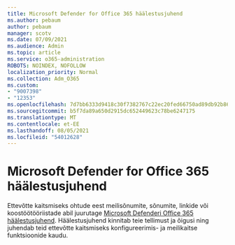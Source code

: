 ```yaml
---
title: Microsoft Defender for Office 365 häälestusjuhend
ms.author: pebaum
author: pebaum
manager: scotv
ms.date: 07/09/2021
ms.audience: Admin
ms.topic: article
ms.service: o365-administration
ROBOTS: NOINDEX, NOFOLLOW
localization_priority: Normal
ms.collection: Adm_O365
ms.custom:
- "9007398"
- "12353"
ms.openlocfilehash: 7d7bb6333d9418c30f7382767c22ec20fed66750ad89db92b86a6981bf55487d
ms.sourcegitcommit: b5f7da89a650d2915dc652449623c78be6247175
ms.translationtype: MT
ms.contentlocale: et-EE
ms.lasthandoff: 08/05/2021
ms.locfileid: "54012628"
---
```

# <a name="microsoft-defender-for-office-365-setup-guide"></a>Microsoft Defender for Office 365 häälestusjuhend

Ettevõtte kaitsmiseks ohtude eest meilisõnumite, sõnumite, linkide või koostöötööriistade abil juurutage [Microsoft Defenderi Office 365 häälestusjuhend](https://admin.microsoft.com/adminportal/home#/modernonboarding/office365advancedthreatprotectionadvisor). Häälestusjuhend kinnitab teie tellimust ja õigusi ning juhendab teid ettevõtte kaitsmiseks konfigureerimis- ja meilikaitse funktsioonide kaudu.